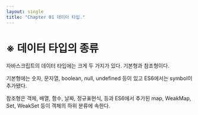 ```yaml
---
layout: single 
title: "Chapter 01 데이터 타입."
---
```

# ※ 데이터 타입의 종류
자바스크립트의 데이터 타입에는 크게 두 가지가 있다. 기본형과 참조형이다.

기본형에는 숫자, 문자열, boolean, null, undefined 등이 있고 ES6에서는 symbol이 추가됐다.

참조형은 객체, 배열, 함수, 날짜, 정규표현식, 등과 ES6에서 추가된 map, WeakMap, Set, WeakSet 등이 객체의 하위 분류에 속한다.

